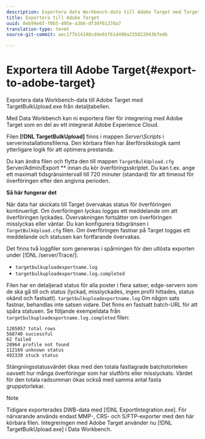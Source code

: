 ```yaml
---
description: Exportera data Workbench-data till Adobe Target med TargetBulkUpload.exe från detaljtabellen.
title: Exportera till Adobe Target
uuid: 0eb99e6f-f0b5-495e-a3b6-df30f61378a7
translation-type: tm+mt
source-git-commit: aec1f7b14198cdde91f61d490a235022943bfedb

---
```



# Exportera till Adobe Target{#export-to-adobe-target}

Exportera data Workbench-data till Adobe Target med TargetBulkUpload.exe från detaljtabellen.

Med Data Workbench kan ni exportera filer för integrering med Adobe Target som en del av ett integrerat Adobe Experience Cloud.

Filen **[!DNL TargetBulkUpload]** finns i mappen *Server\Scripts* i serverinstallationsfilerna. Den körbara filen har återförsökslogik samt ytterligare logik för att optimera prestanda.

Du kan ändra filen och flytta den till mappen `TargetBulkUpload.cfg` Server/Admin/Export ** innan du kör överföringsskriptet. Du kan t.ex. ange ett maximalt tidsgränsintervall till 720 minuter (standard) för att timeout för överföringen efter den angivna perioden.

**Så här fungerar det**

När data har skickats till Target övervakas status för överföringen kontinuerligt. Om överföringen lyckas loggas ett meddelande om att överföringen lyckades. Övervakningen fortsätter om överföringen misslyckas eller väntar. Du kan konfigurera tidsgränsen i `TargetBulkUpload.cfg` filen. Om överföringen fastnar på Target loggas ett meddelande och statusen kan fortfarande övervakas.

Det finns två loggfiler som genereras i spårningen för den utlösta exporten under [!DNL /server/Trace/]:

* `targetbulkuploadexportname.log`
* `targetbulkuploadexportname.log.completed`

Filen har en detaljerad status för alla poster i flera satser, edge-servern som de ska gå till och status (lyckad, misslyckades, ingen profil hittades, status okänd och fastsatt). `targetbulkuploadexportname.log` Om någon sats fastnar, behandlas inte satsen vidare. Det finns en fastsatt batch-URL för att spåra statusen. Se följande exempeldata från `targetbulkuploadexportname.log.completed` filen:

```
1205057 total rows 
568740 successful 
62 failed 
28964 profile not found 
112169 unknown status 
492339 stuck status
```

Stängningsstatusvärdet ökas med den totala fastlagrade batchstorleken oavsett hur många överföringar som har slutförts eller misslyckats. Värdet för den totala radsumman ökas också med samma antal fasta gruppstorlekar.

>[!NOTE]
>
>Tidigare exporterades DWB-data med [!DNL ExportIntegration.exe]. För närvarande används endast MMP-, CRS- och S/FTP-exporter med den här körbara filen. Integreringen med Adobe Target använder nu [!DNL TargetBulkUpload.exe] i Data Workbench.

